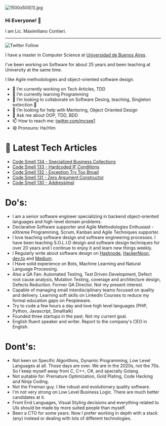![1500x500[1].jpg](https://cdn.hashnode.com/res/hashnode/image/upload/v1605881027123/usxjc11rc.jpeg)

### Hi Everyone! 👋

I am Lic. Maximiliano Contieri.

* * *

![Twitter Follow](https://img.shields.io/twitter/follow/mcsee1?style=social)

I have a master in Computer Science at [Universidad de Buenos Aires](http://www.uba.ar/).

I've been working on Software for about 25 years and been teaching at University at the same time.

I like Agile methodologies and object-oriented software design. 

- 🔭 I’m currently working on Tech Articles, TDD
- 🌱 I’m currently learning Programming
- 👯 I’m looking to collaborate on Software Desing, teaching, Singleton extinction :japanese_goblin:
- 🤔 I’m looking for help with Mentoring, Object Oriented Design
- 💬 Ask me about OOP, TDD, BDD
- 📫 How to reach me: [twitter.com/mcsee1](https://twitter.com/mcsee1)
- 😄 Pronouns: He/Him 

# 📩 Latest Tech Articles

<!-- BLOG-POST-LIST:START -->
- [Code Smell 134 - Specialized Business Collections](https://maximilianocontieri.com/code-smell-134-specialized-business-collections)
- [Code Smell 133 - Hardcoded IF Conditions](https://maximilianocontieri.com/code-smell-133-hardcoded-if-conditions)
- [Code Smell 132 - Exception Try Too Broad](https://maximilianocontieri.com/code-smell-132-exception-try-too-broad)
- [Code Smell 131 - Zero Argument Constructor](https://maximilianocontieri.com/code-smell-131-zero-argument-constructor)
- [Code Smell 130 - AddressImpl](https://maximilianocontieri.com/code-smell-130-addressimpl)
<!-- BLOG-POST-LIST:END -->

# Do's:

- I am a senior software engineer specializing in backend object-oriented languages and high-level domain problems.
- Declarative Software supporter and Agile Methodologies Enthusiast - eXtreme Programming, Scrum, Kanban and Agile Techniques supporter.
- I love teaching software design and software engineering processes. I have been teaching S.O.L.I.D design and software design techniques for over 20 years and I continue to enjoy it and learn new things weekly.
- I Regularly write about software design on [Hashnode](https://hashnode.com/@mcsee), [HackerNoon](https://hackernoon.com/u/mcsee), [dev.to](https://dev.to/mcsee) and [Medium](https://mcsee.medium.com/).
- I Have solid experience on Bots, Machine Learning and Natural Language Processing.
- Also a QA Fan: Automated Testing, Test Driven Development, Defect root cause analysis, Mutation Testing, coverage and architecture design, Defects Reduction. Former QA Director. Not my present interest.
- Capable of managing small interdisciplinary teams focused on quality and delivery. Learning soft skills on Linkedin Courses to reduce my formal education gaps on Peopleware.
- Try to code a few hours a day and love high level languages (PHP, Python, Javascript, Smalltalk)
- Founded three startups in the past. Not my current goal.
- English fluent speaker and writer. Report to the company's CEO in English. 

# Dont's:

- Not keen on Specific Algorithms, Dynamic Programming, Low Level Languages at all. Those days are over. We are in the 2020s, not the 70s. So I keep myself away from C, C++, C#, and specially Golang.
- Not suitable for: Premature Optimization, Gold Plating, Code Hacking and Ninja Coding.
- Not the Fireman guy. I like robust and evolutionary quality software.
- I'm not very strong on Low Level Business Logic. There are much better candidates at it.
- Front End Languages, Visual Styling decisions and everything related to UIs should be made by more suited people than myself.
- Been a CTO for some years. Now I prefer working in depth with a stack (any) instead or dealing with lots of different technologies.
